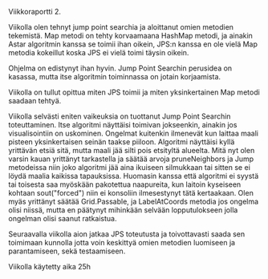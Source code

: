 Viikkoraportti 2.

Viikolla olen tehnyt jump point searchia ja aloittanut omien metodien tekemistä. Map metodi on tehty korvaamaana HashMap metodi, ja ainakin Astar algoritmin kanssa se toimii ihan oikein, JPS:n kanssa en ole vielä Map metodia kokeillut koska JPS ei vielä toimi täysin oikein.

Ohjelma on edistynyt ihan hyvin. Jump Point Searchin perusidea on kasassa, mutta itse algoritmin toiminnassa on jotain korjaamista.

Viikolla on tullut opittua miten JPS toimii ja miten yksinkertainen Map metodi saadaan tehtyä.

Viikolla selvästi eniten vaikeuksia on tuottanut Jump Point Searchin toteuttaminen. Itse algoritmi näyttäisi toimivan jokseenkin, ainakin jos visualisointiin on uskominen. Ongelmat kuitenkin ilmenevät kun laittaa maali pisteen yksinkertaisen seinän taakse piiloon. Algoritmi näyttäisi kyllä yrittävän etsiä sitä, mutta maali jää silti pois etsityltä alueelta. Mitä nyt olen varsin kauan yrittänyt tarkastella ja säätää arvoja pruneNeighbors ja Jump metodeissa niin joko algoritmi jää aina ikuiseen silmukkaan tai sitten se ei löydä maalia kaikissa tapauksissa.
Huomasin kanssa että algoritmi ei syystä tai toisesta saa myöskään pakotettua naapureita, kun laitoin kyseiseen kohtaan sout("forced") niin ei konsoliin ilmesestynyt tätä kertaakaan. Olen myäs yrittänyt säätää Grid.Passable, ja LabelAtCoords metodia jos ongelma olisi niissä, mutta en päätynyt mihinkään selvään lopputulokseen jolla ongelman olisi saanut ratkaistua.

Seuraavalla viikolla aion jatkaa JPS toteutusta ja toivottavasti saada sen toimimaan kunnolla jotta voin keskittyä omien metodien luomiseen ja parantamiseen, sekä testaamiseen.

Viikolla käytetty aika 25h